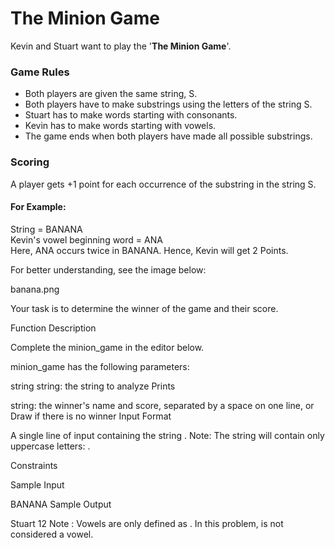 # The Minion Game
Kevin and Stuart want to play the '__The Minion Game__'.

### Game Rules

- Both players are given the same string, S.
- Both players have to make substrings using the letters of the string S.
- Stuart has to make words starting with consonants.
- Kevin has to make words starting with vowels.
- The game ends when both players have made all possible substrings.

### Scoring
A player gets +1 point for each occurrence of the substring in the string S.

#### For Example:
String  = BANANA\
Kevin's vowel beginning word = ANA\
Here, ANA occurs twice in BANANA. Hence, Kevin will get 2 Points.

For better understanding, see the image below:

banana.png

Your task is to determine the winner of the game and their score.

Function Description

Complete the minion_game in the editor below.

minion_game has the following parameters:

string string: the string to analyze
Prints

string: the winner's name and score, separated by a space on one line, or Draw if there is no winner
Input Format

A single line of input containing the string .
Note: The string  will contain only uppercase letters: .

Constraints



Sample Input

BANANA
Sample Output

Stuart 12
Note :
Vowels are only defined as . In this problem,  is not considered a vowel.